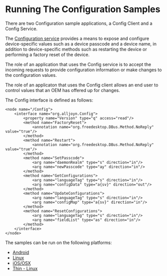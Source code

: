 # Running The Configuration Samples

There are two Configuration sample applications, a Config Client and a Config Service.

The [Configuration service][learn_config] provides a means to 
expose and configure device-specific values such as a device 
passcode and a device name, in addition to device-specific 
methods such as restarting the device or performing a factory 
reset of the device. 

The role of an application that uses the Config service is 
to accept the incoming requests to provide configuration 
information or make changes to the configuration values.

The role of an applicaton that uses the Config client allows 
an end user to control values that an OEM has offered up for changes.

The Config interface is defined as follows: 

```
<node name="/Config">
    <interface name="org.alljoyn.Config">
        <property name="Version" type="q" access="read"/> 
        <method name="FactoryReset">
            <annotation name="org.freedesktop.DBus.Method.NoReply" value="true"/>
        </method>
        <method name="Restart">
            <annotation name="org.freedesktop.DBus.Method.NoReply" value="true"/>
        </method>
        <method name="SetPasscode">
            <arg name="daemonRealm" type="s" direction="in"/>
            <arg name="newPasscode" type="ay" direction="in"/>
        </method>
        <method name="GetConfigurations">
            <arg name="languageTag" type="s" direction="in"/>
            <arg name="configData" type="a{sv}" direction="out"/>
        </method>
        <method name="UpdateConfigurations">
            <arg name="languageTag" type="s" direction="in"/>
            <arg name="configMap" type="a{sv}" direction="in"/>
        </method>
        <method name="ResetConfigurations">
            <arg name="languageTag" type="s" direction="in"/>
            <arg name="fieldList" type="as" direction="in"/>
        </method>
    </interface>
</node>
```

The samples can be run on the following platforms:
- [Android][android]
- [Linux][linux]
- [iOS/OSX][ios_osx]
- [Thin - Linux][thin_linux]

[android]: /develop/run-sample-apps/config/android
[linux]: /develop/run-sample-apps/config/linux
[ios_osx]: /develop/run-sample-apps/config/ios_osx
[thin_linux]: /develop/run-sample-apps/config/thin_linux

[learn_config]: /learn/base-services/configuration
